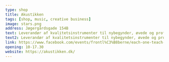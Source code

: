 ```yaml
---
type: shop
title: Akustikken
tags: [shop, music, creative business]
image: stars.png
address: Jægergårdsgade 154B
text: Leverandør af kvalitetsinstrumenter til nybegynder, øvede og professionelle siden 1982. Hos Akustikken finder du kvalitetsguitarer i alle prisklasser.
text2: Leverandør af kvalitetsinstrumenter til nybegynder, øvede og professionelle siden 1982. Hos Akustikken finder du kvalitetsguitarer i alle prisklasser. Se vores store udvalg her. Topkarakter af kunderne. Over 2000 produkter. Rentefri finansiering. Gratis eftersyn ved køb.
link: https://www.facebook.com/events/frontl%C3%B8berne/each-one-teach-one-l%C3%A6r-at-lave-din-egen-podcast-nu/183389750604495/
opening: 10-17.30
website: https://akustikken.dk/
---
```

